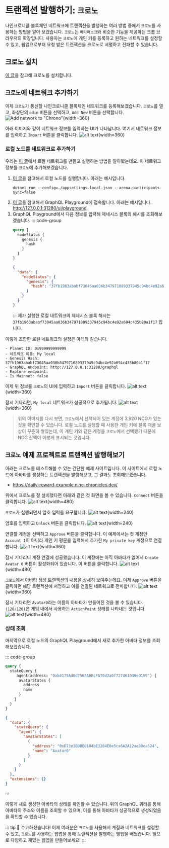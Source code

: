 # 트랜젝션 발행하기: `크로노`

나인크로니클 블록체인 네트워크에 트랜젝션을 발행하는 여러 방법 중에서 `크로노`를 사용하는 방법을 알아 보겠습니다. `크로노`는 `메타마스크`와 비슷한 기능을 제공하는 크롬 브라우저의 확장입니다. 사용자는 `크로노`에 개인 키를 등록하고 원하는 네트워크를 설정할 수 있고, 웹앱으로부터 요청 받은 트랜젝션을 크로노로 서명하고 전파할 수 있습니다.

## 크로노 설치
[이 글](../../general/chrono/how-to-use-chrono)을 참고해 크로노를 설치합니다.

## `크로노`에 네트워크 추가하기

이제 `크로노`가 통신할 나인크로니클 블록체인 네트워크를 등록해보겠습니다. `크로노`를 열고, 좌상단의 `odin` 버튼을 선택하고, `Add New` 버튼을 선택합니다.
![Add network to "Chrono"](/images/en/guide/issue-transaction/issue-transaction-with-chrono/add-network.png){width=360}

아래 이미지와 같이 네트워크 정보를 입력하는 UI가 나타납니다. 여기서 네트워크 정보를 입력하고 `Import` 버튼을 클릭합니다.
![alt text](/images/en/guide/issue-transaction/issue-transaction-with-chrono/import-network-empty.png){width=360}

### 로컬 노드를 네트워크로 추가하기

우리는 [이 글](../create-network/running-a-blockchain-node-with-dotnet-project)에서 로컬 네트워크를 만들고 실행하는 방법을 알아봤는데요. 이 네트워크 정보를 `크로노`에 추가해보겠습니다.

1. [이 글](../create-network/running-a-blockchain-node-with-dotnet-project)을 참고해서 로컬 노드를 실행합니다. 아래는 예시입니다.
    ```shell
    dotnet run --config=./appsettings.local.json --arena-participants-sync=false
    ```
2. [이 글](../get-state/get-state-with-headless-graphql)을 참고해서 GraphQL Playground에 접속합니다. 아래는 예시입니다.
    http://127.0.0.1:31280/ui/playground
3. GraphQL Playground에서 다음 정보를 입력해 제네시스 블록의 해시를 조회해보겠습니다.
    ::: code-group
    ```graphql [Query]
    query {
      nodeStatus {
        genesis {
          hash
        }
      }
    }
    ```
    ```json [Result]
    {
      "data": {
        "nodeStatus": {
          "genesis": {
            "hash": "37fb1963ababf73045aa036b347971089337945c94bc4e92a694c435b80a1f17"
          }
        }
      }
    }
    ```
    :::
    제가 실행한 로컬 네트워크의 제네시스 블록 해시는 `37fb1963ababf73045aa036b347971089337945c94bc4e92a694c435b80a1f17` 입니다.

이렇게 조합한 로컬 네트워크의 설정은 아래와 같습니다.
```
- Planet ID: 0x999999999999
- 네트워크 이름: My local
- Genesis Hash: 37fb1963ababf73045aa036b347971089337945c94bc4e92a694c435b80a1f17
- GraphQL endpoint: http://127.0.0.1:31280/graphql
- Explore endpoint:
- Is Mainnet: false
```

이제 위 정보를 `크로노`의 UI에 입력하고 `Import` 버튼을 클릭합니다.
![alt text](/images/en/guide/issue-transaction/issue-transaction-with-chrono/import-my-local-network.png){width=360}

잠시 기다리면, `My local` 네트워크가 성공적으로 추가됩니다.
![alt text](/images/en/guide/issue-transaction/issue-transaction-with-chrono/my-local-network.png){width=360}

> 위의 이미지를 다시 보면, `크로노`에서 선택되어 있는 계정에 3,920 NCG가 있는 것을 확인할 수 있습니다. 로컬 노드를 실행할 때 사용한 개인 키에 블록 채굴 보상이 꾸준히 쌓였는데, 이 개인 키와 같은 계정을 `크로노`에서 선택했기 때문에 NCG 잔액이 이렇게 표시되는 것입니다.

## `크로노` 예제 프로젝트로 트랜젝션 발행해보기

아래는 크로노를 테스트해볼 수 있는 간단한 예제 사이트입니다. 이 사이트에서 로컬 노드에 아바타를 생성하는 트랜젝션을 발행해보고, 그 결과도 조회해보겠습니다.

- https://daily-reward-example.nine-chronicles.dev/

위에서 크로노를 잘 설치했다면 아래와 같은 첫 화면을 볼 수 있습니다. `Connect` 버튼을 클릭합니다.
![alt text](/images/en/guide/issue-transaction/issue-transaction-with-chrono/image.png){width=480}

`크로노`가 실행되면서 암호 입력을 요구합니다.
![alt text](/images/en/guide/issue-transaction/issue-transaction-with-chrono/image-1.png){width=240}

암호를 입력하고 `Unlock` 버튼을 클릭합니다.
![alt text](/images/en/guide/issue-transaction/issue-transaction-with-chrono/image-2.png){width=240}

연결할 계정을 선택하고 `Approve` 버튼을 클릭합니다. 이 예제에서는 첫 계정인 `Account 1`이 아니라 개인 키 평문을 입력해서 추가한 `My private key` 계정으로 연결합니다.
![alt text](/images/en/guide/issue-transaction/issue-transaction-with-chrono/image-3.png){width=360}

잠시 기다리니 계정 연결에 성공했습니다. 이 계정에는 아직 아바타가 없어서 `Create Avatar 0` 버튼이 활성화되어 있습니다. 이 버튼을 클릭합니다.
![alt text](/images/en/guide/issue-transaction/issue-transaction-with-chrono/image-4.png){width=480}

`크로노`에서 아바타 생성 트랜젝션의 내용을 상세히 보여주는데요. 이제 `Approve` 버튼을 클릭하면 해당 트랜젝션에 서명하고 이를 연결된 네트워크로 전파합니다.
![alt text](/images/en/guide/issue-transaction/issue-transaction-with-chrono/image-5.png){width=360}

잠시 기다리면 `Avatar0`라는 이름의 아바타가 만들어진 것을 볼 수 있습니다. `(120/120)`은 게임 내에서 사용하는 `ActionPoint` 상태를 나타내는 것입니다.
![alt text](/images/en/guide/issue-transaction/issue-transaction-with-chrono/image-6.png "Title"){width=480}

### 상태 조회

마지막으로 로컬 노드의 GraphQL Playground에서 새로 추가한 아바타 정보를 조회해보겠습니다.

::: code-group
```graphql [Query]
query {
  stateQuery {
     agent(address: "0xb4179Ad0d7565A6EcFA70d2a0f727461039e0159") {
      avatarStates {
        address
        name
      }
    }
  }
}
```
```json [Result]
{
  "data": {
    "stateQuery": {
      "agent": {
        "avatarStates": [
          {
            "address": "0xD73e10DBE0184bE3284E0e5ca6A2A12ae80ca524",
            "name": "Avatar0"
          }
        ]
      }
    }
  },
  "extensions": {}
}
```
:::

이렇게 새로 생성한 아바타의 상태를 확인할 수 있습니다. 위의 GraphQL 쿼리를 통해 아바타의 주소와 이름을 조회할 수 있으며, 이를 통해 아바타가 성공적으로 생성되었음을 확인할 수 있습니다.

::: tip :tada:
수고하셨습니다! 이제 여러분은 `크로노`를 사용해서 계정과 네트워크를 설정할 수 있고, `크로노`를 사용하는 웹앱을 통해 트랜젝션을 발행하는 방법을 배웠습니다. 앞으로 다양하고 재밌는 웹앱을 만들어보세요!
:::

